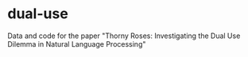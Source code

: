 # dual-use
Data and code for the paper "Thorny Roses: Investigating the Dual Use Dilemma in Natural Language Processing"
